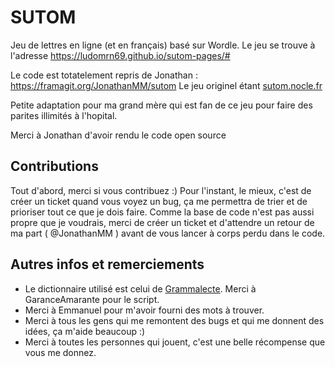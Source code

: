 # SUTOM

Jeu de lettres en ligne (et en français) basé sur Wordle. Le jeu se trouve à l'adresse https://ludomrn69.github.io/sutom-pages/#

Le code est totatelement repris de Jonathan : https://framagit.org/JonathanMM/sutom
Le jeu originel étant [sutom.nocle.fr](https://sutom.nocle.fr)

Petite adaptation pour ma grand mère qui est fan de ce jeu pour faire des parites illimités à l'hopital.

Merci à Jonathan d'avoir rendu le code open source


## Contributions

Tout d'abord, merci si vous contribuez :) Pour l'instant, le mieux, c'est de créer un ticket quand vous voyez un bug, ça me permettra de trier et de prioriser tout ce que je dois faire. Comme la base de code n'est pas aussi propre que je voudrais, merci de créer un ticket et d'attendre un retour de ma part ( @JonathanMM ) avant de vous lancer à corps perdu dans le code.

## Autres infos et remerciements

- Le dictionnaire utilisé est celui de [Grammalecte](https://grammalecte.net/dictionary.php?prj=fr). Merci à GaranceAmarante pour le script.
- Merci à Emmanuel pour m'avoir fourni des mots à trouver.
- Merci à tous les gens qui me remontent des bugs et qui me donnent des idées, ça m'aide beaucoup :)
- Merci à toutes les personnes qui jouent, c'est une belle récompense que vous me donnez.
